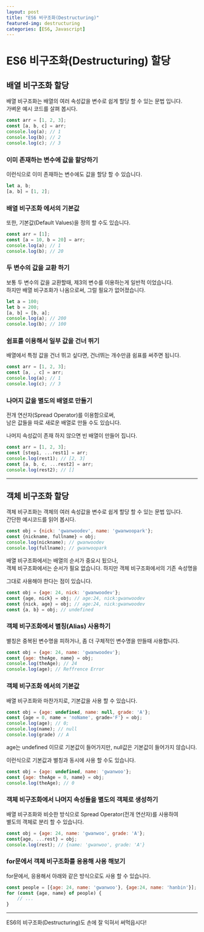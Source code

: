 ```yaml
---
layout: post
title: "ES6 비구조화(Destructuring)"
featured-img: destructuring
categories: [ES6, Javascript]
---
```


# ES6 비구조화(Destructuring) 할당

## 배열 비구조화 할당

배열 비구조화는 배열의 여러 속성값을 변수로 쉽게 할당 할 수 있는 문법 입니다.
<br>
가벼운 예시 코드를 살펴 봅시다.

```javascript
const arr = [1, 2, 3];
const [a, b, c] = arr;
console.log(a); // 1
console.log(b); // 2
console.log(c); // 3
```

### 이미 존재하는 변수에 값을 할당하기

이런식으로 이미 존재하는 변수에도 값을 할당 할 수 있습니다.

```javascript
let a, b;
[a, b] = [1, 2];
```

### 배열 비구조화 에서의 기본값

또한, 기본값(Default Values)을 정의 할 수도 있습니다.

```javascript
const arr = [1];
const [a = 10, b = 20] = arr;
console.log(a); // 1
console.log(b); // 20
```

### 두 변수의 값을 교환 하기

보통 두 변수의 값을 교환할때, 제3의 변수를 이용하는게 일반적 이었습니다.
<br>
하지만 배열 비구조화가 나옴으로써, 그럴 필요가 없어졌습니다.

```javascript
let a = 100;
let b = 200;
[a, b] = [b, a];
console.log(a); // 200
console.log(b); // 100
```

### 쉼표를 이용해서 일부 값을 건너 뛰기

배열에서 특정 값을 건너 뛰고 싶다면, 건너뛰는 개수만큼 쉼표를 써주면 됩니다.

```javascript
const arr = [1, 2, 3];
const [a, , c] = arr;
console.log(a); // 1
console.log(c); // 3
```

### 나머지 값을 별도의 배열로 만들기

전개 연산자(Spread Operator)를 이용함으로써, 
<br>
남은 값들을 따로 새로운 배열로 만들 수도 있습니다.

나머지 속성값이 존재 하지 않으면 빈 배열이 만들어 집니다.

```javascript
const arr = [1, 2, 3];
const [step1, ...rest1] = arr;
console.log(rest1); // [2, 3]
const [a, b, c, ...rest2] = arr;
console.log(rest2); // []
```

***

## 객체 비구조화 할당

객체 비구조화는 객체의 여러 속성값을 변수로 쉽게 할당 할 수 있는 문법 입니다.
<br>
간단한 예시코드를 읽어 봅시다.

```javascript
const obj = {nick: 'gwanwoodev', name: 'gwanwoopark'};
const {nickname, fullname} = obj;
console.log(nickname); // gwanwoodev
console.log(fullname); // gwanwoopark
```

배열 비구조화에서는 배열의 순서가 중요시 됬으나,
<br> 
객체 비구조화에서는 순서가 필요 없습니다. 하지만 객체 비구조화에서의 기존 속성명을

그대로 사용해야 한다는 점이 있습니다.

```javascript
const obj = {age: 24, nick: 'gwanwoodev'};
const {age, nick} = obj; // age:24, nick:gwanwoodev
const {nick, age} = obj; // age:24, nick:gwanwoodev
const {a, b} = obj; // undefined
```

### 객체 비구조화에서 별칭(Alias) 사용하기

별칭은 중복된 변수명을 피하거나, 좀 더 구체적인 변수명을 만들때 사용합니다.

```javascript
const obj = {age: 24, name: 'gwanwoodev'};
const {age: theAge, name} = obj;
console.log(theAge); // 24
console.log(age); // Reffrence Error
```

### 객체 비구조화 에서의 기본값

배열 비구조화와 마찬가지로, 기본값을 사용 할 수 있습니다.

```javascript
const obj = {age: undefined, name: null, grade: 'A'};
const {age = 0, name = 'noName', grade='F'} = obj;
console.log(age); // 0; 
console.log(name); // null 
console.log(grade) // A
```

age는 undefined 이므로 기본값이 들어가지만, null값은 기본값이 들어가지 않습니다.

이런식으로 기본값과 별칭과 동시에 사용 할 수도 있습니다.

```javascript
const obj = {age: undefined, name: 'gwanwoo'};
const {age: theAge = 0, name} = obj;
console.log(theAge); // 0
```

### 객체 비구조화에서 나머지 속성들을 별도의 객체로 생성하기

배열 비구조화와 비슷한 방식으로 Spread Operator(전개 연산자)를 사용하여
<br>
별도의 객체로 분리 할 수 있습니다.

```javascript
const obj = {age: 24, name: 'gwanwoo', grade: 'A'};
const{age, ...rest} = obj;
console.log(rest); // {name: 'gwanwoo', grade: 'A'}
```

### for문에서 객체 비구조화를 응용해 사용 해보기

for문에서, 응용해서 아래와 같은 방식으로도 사용 할 수 있습니다.

```javascript
const people = [{age: 24, name: 'gwanwoo'}, {age:24, name: 'hanbin'}];
for (const {age, name} of people) {
    // ...
}

```

*** 
ES6의 비구조화(Destructuring)도 손에 잘 익혀서 써먹읍시다!